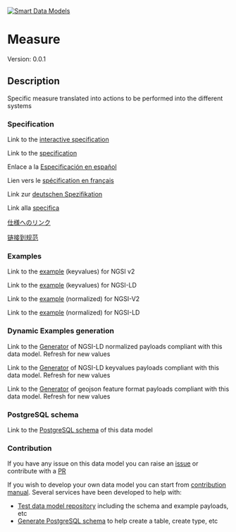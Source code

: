 [![Smart Data Models](https://smartdatamodels.org/wp-content/uploads/2022/01/SmartDataModels_logo.png "Logo")](https://smartdatamodels.org)
# Measure
Version: 0.0.1

## Description 

Specific measure translated into actions to be performed into the different systems
### Specification

Link to the [interactive specification](https://swagger.lab.fiware.org/?url=https://smart-data-models.github.io/dataModel.RiskManagement/Measure/swagger.yaml)

Link to the [specification](https://github.com/smart-data-models/dataModel.RiskManagement/blob/master/Measure/doc/spec.md)

Enlace a la [Especificación en español](https://github.com/smart-data-models/dataModel.RiskManagement/blob/master/Measure/doc/spec_ES.md)

Lien vers le [spécification en français](https://github.com/smart-data-models/dataModel.RiskManagement/blob/master/Measure/doc/spec_FR.md)

Link zur [deutschen Spezifikation](https://github.com/smart-data-models/dataModel.RiskManagement/blob/master/Measure/doc/spec_DE.md)

Link alla [specifica](https://github.com/smart-data-models/dataModel.RiskManagement/blob/master/Measure/doc/spec_IT.md)

[仕様へのリンク](https://github.com/smart-data-models/dataModel.RiskManagement/blob/master/Measure/doc/spec_JA.md)

[链接到规范](https://github.com/smart-data-models/dataModel.RiskManagement/blob/master/Measure/doc/spec_ZH.md)
### Examples

Link to the [example](https://smart-data-models.github.io/dataModel.RiskManagement/Measure/examples/example.json) (keyvalues) for NGSI v2

Link to the [example](https://smart-data-models.github.io/dataModel.RiskManagement/Measure/examples/example.jsonld) (keyvalues) for NGSI-LD

Link to the [example](https://smart-data-models.github.io/dataModel.RiskManagement/Measure/examples/example-normalized.json) (normalized) for NGSI-V2

Link to the [example](https://smart-data-models.github.io/dataModel.RiskManagement/Measure/examples/example-normalized.jsonld) (normalized) for NGSI-LD
### Dynamic Examples generation

Link to the [Generator](https://smartdatamodels.org/extra/ngsi-ld_generator.php?schemaUrl=https://raw.githubusercontent.com/smart-data-models/dataModel.RiskManagement/master/Measure/schema.json&email=info@smartdatamodels.org) of NGSI-LD normalized payloads compliant with this data model. Refresh for new values

Link to the [Generator](https://smartdatamodels.org/extra/ngsi-ld_generator_keyvalues.php?schemaUrl=https://raw.githubusercontent.com/smart-data-models/dataModel.RiskManagement/master/Measure/schema.json&email=info@smartdatamodels.org) of NGSI-LD keyvalues payloads compliant with this data model. Refresh for new values

Link to the [Generator](https://smartdatamodels.org/extra/geojson_features_generator.php?schemaUrl=https://raw.githubusercontent.com/smart-data-models/dataModel.RiskManagement/master/Measure/schema.json&email=info@smartdatamodels.org) of geojson feature format payloads compliant with this data model. Refresh for new values
### PostgreSQL schema

Link to the [PostgreSQL schema](https://github.com/smart-data-models/dataModel.RiskManagement/blob/master/Measure/schema.sql) of this data model
### Contribution

 If you have any issue on this data model you can raise an [issue](https://github.com/smart-data-models/dataModel.RiskManagement/issues)  or contribute with a [PR](https://github.com/smart-data-models/dataModel.RiskManagement/pulls)

 If you wish to develop your own data model you can start from [contribution manual](https://bit.ly/contribution_manual). Several services have been developed to help with: 
 - [Test data model repository](https://smartdatamodels.org/index.php/data-models-contribution-api/) including the schema and example payloads, etc
 - [Generate PostgreSQL schema](https://smartdatamodels.org/index.php/sql-service/) to help create a table, create type, etc